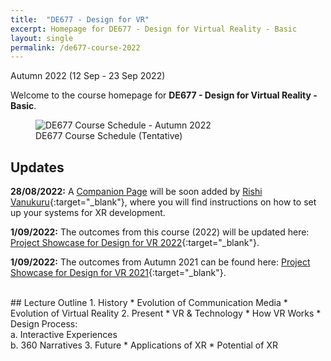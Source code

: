 ```yaml
---
title:  "DE677 - Design for VR"
excerpt: Homepage for DE677 - Design for Virtual Reality - Basic
layout: single
permalink: /de677-course-2022
---
```

Autumn 2022 (12 Sep - 23 Sep 2022)

Welcome to the course homepage for **DE677 - Design for Virtual Reality - Basic**.

<figure class="align-center" style="width:100%;">
  <img src="{{ site.url }}{{ site.baseurl }}\assets\img\course\de677-schedule-autumn2022.png" alt="DE677 Course Schedule - Autumn 2022">
  <figcaption>DE677 Course Schedule (Tentative)</figcaption>
</figure>

## Updates

**28/08/2022:** A [Companion Page](#) will be soon added by [Rishi Vanukuru](https://rishivanukuru.com/){:target="_blank"}, where you will find instructions on how to set up your systems for XR development.

**1/09/2022:** The outcomes from this course (2022) will be updated here: [Project Showcase for Design for VR 2022](https://imxd.in/de677-showcase-2022){:target="_blank"}.

**1/09/2022:** The outcomes from Autumn 2021 can be found here: [Project Showcase for Design for VR 2021](https://imxd.in/de677-showcase-2021){:target="_blank"}.

<br>
## Lecture Outline
1.  History
    * Evolution of Communication Media
    * Evolution of Virtual Reality
2.  Present
    * VR & Technology
    * How VR Works
    * Design Process: <br>
      a. Interactive Experiences <br>
      b. 360 Narratives
3.  Future
    * Applications of XR
    * Potential of XR

